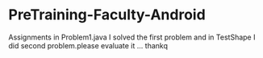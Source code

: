 # PreTraining-Faculty-Android
Assignments
in Problem1.java I solved the first problem
and in TestShape I did second problem.please evaluate it ...
thankq
